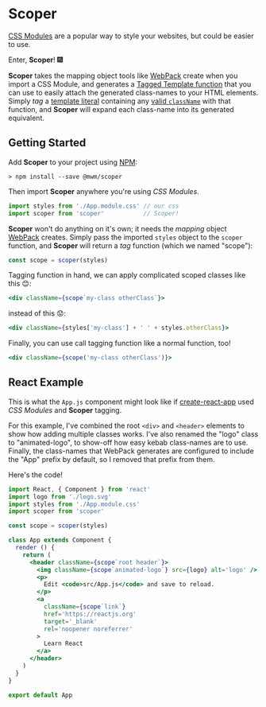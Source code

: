 # Scoper

[CSS Modules][1] are a popular way to style your websites, but could be easier to use.

Enter, __Scoper__! 🎆

__Scoper__ takes the mapping object tools like [WebPack][7] create when you import a CSS Module,
and generates a [Tagged Template function][2] that you can use to easily attach the generated class-names to your HTML elements.
Simply _tag_ a [template literal][4] containing any [valid `className`][3] with that function, and __Scoper__ will expand each class-name into its generated equivalent.


## Getting Started

Add __Scoper__ to your project using [NPM][5]:

```
> npm install --save @mwm/scoper
```

Then import __Scoper__ anywhere you're using _CSS Modules_.

```jsx
import styles from './App.module.css' // our css
import scoper from 'scoper'           // Scoper!
```

__Scoper__ won't do anything on it's own;
it needs the _mapping_ object [WebPack][7] creates.
Simply pass the imported `styles` object to the `scoper` function, and __Scoper__ will return a _tag_ function (which we named "scope"):

```jsx
const scope = scoper(styles)
```

Tagging function in hand, we can apply complicated scoped classes like this 😊:
```jsx
<div className={scope`my-class otherClass`}>
```
instead of this 😟:
```jsx
<div className={styles['my-class'] + ' ' + styles.otherClass}>
```

Finally, you can use call tagging function like a normal function, too!
```jsx
<div className={scope('my-class otherClass')}>
```

## React Example

This is what the `App.js` component might look like if [create-react-app][8] used _CSS Modules_ and __Scoper__ tagging.

For this example, I've combined the root `<div>` and `<header>` elements to show how adding multiple classes works.
I've also renamed the "logo" class to "animated-logo", to show-off how easy kebab class-names are to use.
Finally, the class-names that WebPack generates are configured to include the "App" prefix by default, so I removed that prefix from them.

Here's the code!

```jsx
import React, { Component } from 'react'
import logo from './logo.svg'
import styles from './App.module.css'
import scoper from 'scoper'

const scope = scoper(styles)

class App extends Component {
  render () {
    return (
      <header className={scope`root header`}>
        <img className={scope`animated-logo`} src={logo} alt='logo' />
        <p>
          Edit <code>src/App.js</code> and save to reload.
        </p>
        <a
          className={scope`link`}
          href='https://reactjs.org'
          target='_blank'
          rel='noopener noreferrer'
        >
          Learn React
        </a>
      </header>
    )
  }
}

export default App
```




[1]: https://github.com/css-modules/css-modules
[2]: https://developer.mozilla.org/en-US/docs/Web/JavaScript/Reference/Template_literals#Tagged_templates
[3]: https://developer.mozilla.org/en-US/docs/Web/API/Element/className
[4]: https://developer.mozilla.org/en-US/docs/Web/JavaScript/Reference/Template_literals
[5]: https://www.npmjs.com/
[6]: https://reactjs.org/
[7]: https://webpack.js.org/
[8]: https://facebook.github.io/create-react-app/
